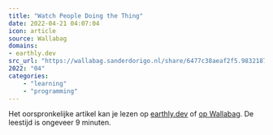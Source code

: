 ```yaml
---
title: "Watch People Doing the Thing"
date: 2022-04-21 04:07:04
icon: article
source: Wallabag
domains:
- earthly.dev
src_url: "https://wallabag.sanderdorigo.nl/share/6477c38aeaf2f5.98321878"
2022: "04"
categories:
    - "learning"
    - "programming"
---
```

Het oorspronkelijke artikel kan je lezen op [earthly.dev](https://earthly.dev/blog/golang-streamers/?mc_cid=47daa946bd&amp;mc_eid=91988bade5) of [op Wallabag](https://wallabag.sanderdorigo.nl/share/6477c38aeaf2f5.98321878). De leestijd is ongeveer 9 minuten.